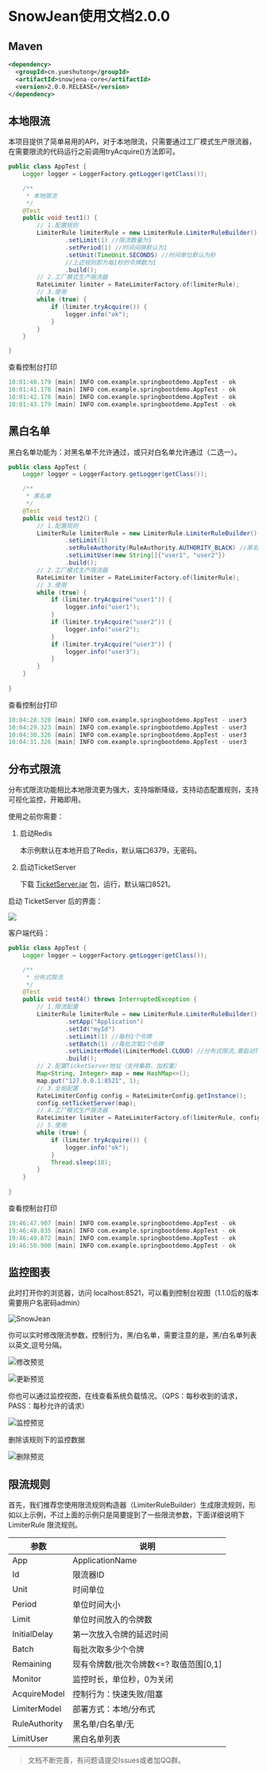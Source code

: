 # SnowJean使用文档2.0.0

## Maven

```xml
<dependency>
  <groupId>cn.yueshutong</groupId>
  <artifactId>snowjena-core</artifactId>
  <version>2.0.0.RELEASE</version>
</dependency>
```

## 本地限流

本项目提供了简单易用的API，对于本地限流，只需要通过工厂模式生产限流器，在需要限流的代码运行之前调用tryAcquire()方法即可。

```java
public class AppTest {
    Logger logger = LoggerFactory.getLogger(getClass());

    /**
     * 本地限流
     */
    @Test
    public void test1() {
        // 1.配置规则
        LimiterRule limiterRule = new LimiterRule.LimiterRuleBuilder()
                .setLimit(1) //限流数量为1
                .setPeriod(1) //时间间隔默认为1
                .setUnit(TimeUnit.SECONDS) //时间单位默认为秒
                //上述规则即为每1秒的令牌数为1
                .build();
        // 2.工厂模式生产限流器
        RateLimiter limiter = RateLimiterFactory.of(limiterRule);
        // 3.使用
        while (true) {
            if (limiter.tryAcquire()) {
                logger.info("ok");
            }
        }
    }

}
```

查看控制台打印

```verilog
10:01:40.179 [main] INFO com.example.springbootdemo.AppTest - ok
10:01:41.178 [main] INFO com.example.springbootdemo.AppTest - ok
10:01:42.178 [main] INFO com.example.springbootdemo.AppTest - ok
10:01:43.179 [main] INFO com.example.springbootdemo.AppTest - ok
```

## 黑白名单

黑白名单功能为：对黑名单不允许通过，或只对白名单允许通过（二选一）。

```java
public class AppTest {
    Logger logger = LoggerFactory.getLogger(getClass());

    /**
     * 黑名单
     */
    @Test
    public void test2() {
        // 1.配置规则
        LimiterRule limiterRule = new LimiterRule.LimiterRuleBuilder()
                .setLimit(1)
                .setRuleAuthority(RuleAuthority.AUTHORITY_BLACK) //黑名单
                .setLimitUser(new String[]{"user1", "user2"})
                .build();
        // 2.工厂模式生产限流器
        RateLimiter limiter = RateLimiterFactory.of(limiterRule);
        // 3.使用
        while (true) {
            if (limiter.tryAcquire("user1")) {
                logger.info("user1");
            }
            if (limiter.tryAcquire("user2")) {
                logger.info("user2");
            }
            if (limiter.tryAcquire("user3")) {
                logger.info("user3");
            }
        }
    }
    
}
```

查看控制台打印

```verilog
10:04:28.328 [main] INFO com.example.springbootdemo.AppTest - user3
10:04:29.323 [main] INFO com.example.springbootdemo.AppTest - user3
10:04:30.326 [main] INFO com.example.springbootdemo.AppTest - user3
10:04:31.326 [main] INFO com.example.springbootdemo.AppTest - user3
```

## 分布式限流

分布式限流功能相比本地限流更为强大，支持熔断降级，支持动态配置规则，支持可视化监控，开箱即用。 

使用之前你需要：

1. 启动Redis

   本示例默认在本地开启了Redis，默认端口6379，无密码。

2. 启动TicketServer

   下载 [TicketServer.jar](https://github.com/yueshutong/SnowJena/releases) 包，运行，默认端口8521。

启动 TicketServer 后的界面：

![](http://ww3.sinaimg.cn/large/006tNc79ly1g4i9r01d90j30yl06ngn6.jpg)

客户端代码：

```java
public class AppTest {
    Logger logger = LoggerFactory.getLogger(getClass());

    /**
     * 分布式限流
     */
    @Test
    public void test4() throws InterruptedException {
        // 1.限流配置
        LimiterRule limiterRule = new LimiterRule.LimiterRuleBuilder()
                .setApp("Application")
                .setId("myId")
                .setLimit(1) //每秒1个令牌
                .setBatch(1) //每批次取1个令牌
                .setLimiterModel(LimiterModel.CLOUD) //分布式限流,需启动TicketServer控制台
                .build();
        // 2.配置TicketServer地址（支持集群、加权重）
        Map<String, Integer> map = new HashMap<>();
        map.put("127.0.0.1:8521", 1);
        // 3.全局配置
        RateLimiterConfig config = RateLimiterConfig.getInstance();
        config.setTicketServer(map);
        // 4.工厂模式生产限流器
        RateLimiter limiter = RateLimiterFactory.of(limiterRule, config);
        // 5.使用
        while (true) {
            if (limiter.tryAcquire()) {
                logger.info("ok");
            }
            Thread.sleep(10);
        }
    }
        
}
```

查看控制台打印

```verilog
19:46:47.907 [main] INFO com.example.springbootdemo.AppTest - ok
19:46:48.835 [main] INFO com.example.springbootdemo.AppTest - ok
19:46:49.872 [main] INFO com.example.springbootdemo.AppTest - ok
19:46:50.900 [main] INFO com.example.springbootdemo.AppTest - ok
```

## 监控图表

此时打开你的浏览器，访问 localhost:8521，可以看到控制台视图（1.1.0后的版本需要用户名密码admin）

![SnowJean](http://ww1.sinaimg.cn/large/006tNc79ly1g4ia01nyclj31ei0u018x.jpg)

你可以实时修改限流参数，控制行为，黑/白名单，需要注意的是，黑/白名单列表以英文,逗号分隔。

![修改预览](http://ww2.sinaimg.cn/large/006tNc79ly1g4ia12hyx0j31ei0u0dw5.jpg)

![更新预览](http://ww1.sinaimg.cn/large/006tNc79ly1g4ia1dvmasj31ei0u0ngj.jpg)

你也可以通过监控视图，在线查看系统负载情况。（QPS：每秒收到的请求，PASS：每秒允许的请求）

![监控预览](http://ww1.sinaimg.cn/large/006tNc79ly1g4ia0rnxjmj31ei0u046y.jpg)

删除该规则下的监控数据

![删除预览](http://ww1.sinaimg.cn/large/006tNc79ly1g4ia1n31wrj31ei0u0wwi.jpg)

## 限流规则

首先，我们推荐您使用限流规则构造器（LimiterRuleBuilder）生成限流规则，形如以上示例，不过上面的示例只是简要提到了一些限流参数，下面详细说明下 LimiterRule 限流规则。

| 参数          | 说明                      |
| ------------- | ------------------------- |
| App | ApplicationName |
| Id | 限流器ID |
| Unit | 时间单位 |
| Period | 单位时间大小 |
| Limit | 单位时间放入的令牌数 |
| InitialDelay | 第一次放入令牌的延迟时间 |
| Batch | 每批次取多少个令牌 |
| Remaining | 现有令牌数/批次令牌数<=? 取值范围[0,1] |
| Monitor | 监控时长，单位秒，0为关闭 |
| AcquireModel | 控制行为：快速失败/阻塞 |
| LimiterModel | 部署方式：本地/分布式   |
| RuleAuthority | 黑名单/白名单/无          |
| LimitUser     | 黑白名单列表              |

> 文档不断完善，有问题请提交Issues或者加QQ群。